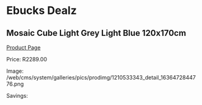 
# Ebucks Dealz
## Mosaic Cube Light Grey Light Blue 120x170cm
[Product Page](https://www.ebucks.com/web/shop/productSelected.do?prodId=1210533343&catId=1209942441)

Price: R2289.00

Image: /web/cms/system/galleries/pics/prodimg/1210533343_detail_1636472844776.png

Savings: 


	